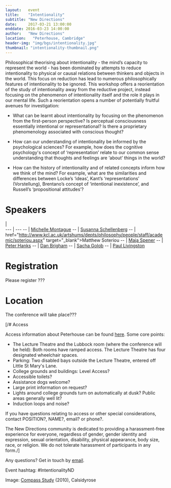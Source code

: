 ```yaml
---
layout:   event
title:    "Intentionality"
subtitle: "New Directions"
date:     2017-03-21 13:00:00
enddate: 2016-03-23 14:00:00
author:   "New Directions"
location:	"Peterhouse, Cambridge"
header-img: "img/bgs/intentionality.jpg"
thumbnail: "intentionality-thumbnail.png"
---
```


Philosophical theorising about intentionality - the mind’s capacity to represent the world - has been dominated by attempts to reduce intentionality to physical or causal relations between thinkers and objects in the world. This focus on reduction has lead to numerous philosophically features of intentionality to be ignored. This workshop offers a reorientation of the study of intentionality away from the reductive project, instead focusing on the phenomenon of intentionality itself and the role it plays in our mental life. Such a reorientation opens a number of potentially fruitful avenues for investigation:

- What can be learnt about intentionality by focusing on the phenomenon from the first-person perspective? Is perceptual consciousness essentially intentional or representational? Is there a proprietary phenomenology associated with conscious thought?

- How can our understanding of intentionality be informed by the psychological sciences? For example, how does the cognitive psychology's concept of ‘representation’ relate to our common sense understanding that thoughts and feelings are ‘about’ things in the world?

- How can the history of intentionality and of related concepts inform how we think of the mind? For example, what are the similarities and differences between Locke’s ‘ideas’, Kant’s ‘representations’ (Vorstellung), Brentano’s concept of ‘intentional inexistence’, and Russell’s ‘propositional attitudes’?

# Speakers

  |  
--- | ---
-- | <a href="https://sites.google.com/site/michelleimontague/" target="_blank">Michelle Montague</a>
-- | <a href="http://www.susannaschellenberg.org/file/Home.html" target="_blank">Susanna Schellenberg</a>
-- |  href="http://www.kcl.ac.uk/artshums/depts/philosophy/people/staff/academic/soteriou.aspx" target="_blank">Matthew Soteriou</a>
-- | <a href="http://www.birmingham.ac.uk/staff/profiles/philosophy/spener-maja.aspx" target="_blank">Maja Spener</a>
-- | <a href="https://sites.google.com/a/umn.edu/peter-hanks/home" target="_blank">Peter Hanks</a>
-- | <a href="https://cambridge.academia.edu/DanielBrigham" target="_blank">Dan Brigham</a>
-- | <a href="http://www.kcl.ac.uk/artshums/depts/philosophy/people/staff/academic/golob/index.aspx" target="_blank">Sacha Golob</a>
-- | <a href="https://www.unm.edu/~pmliving/" target="_blank"> Paul Livingston</a>

# Registration

Please register ???

# Location

The conference will take place???

[/# Access

Access information about Peterhouse can be found <a href="http://www.disability.admin.cam.ac.uk/access-around-university/access-colleges/peterhouse" target="_blank">here</a>. Some core points:

- The Lecture Theatre and the Lubbock room (where the conference will be held): Both rooms have ramped access. The Lecture Theatre has four designated wheelchair spaces.
- Parking: Two disabled bays outside the Lecture Theatre, entered off Little St Mary's Lane.
- College grounds and buildings: Level Access?
- Accessible toilets?
- Assistance dogs welcome?
- Large print information on request?
- Lights around college grounds turn on automatically at dusk? Public areas generally well lit?
- Induction loops and noise?

If you have questions relating to access or other special considerations, contact POSITION?, NAME?, email? or phone?.

The New Directions community is dedicated to providing a harassment-free experience for everyone, regardless of gender, gender identity and expression, sexual orientation, disability, physical appearance, body size, race, or religion. We do not tolerate harassment of participants in any form./]

Any questions? Get in touch by <a href="mailto:newdirectionsmindproject@gmail.com">email</a>.

Event hashtag: #IntentionalityND

<span class="caption text-muted">Image:
<a href="https://www.flickr.com/photos/calsidyrose/4925267732/" target="_blank">Compass Study</a> (2010),
Calsidyrose</span>
